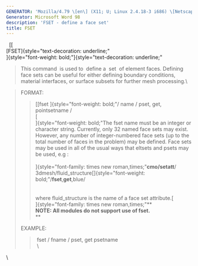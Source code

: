 ```yaml
---
GENERATOR: 'Mozilla/4.79 \[en\] (X11; U; Linux 2.4.18-3 i686) \[Netscape\]'
Generator: Microsoft Word 98
description: 'FSET - define a face set'
title: FSET
---
```


  [[\
[FSET]{style="text-decoration: underline;"\
]{style="font-weight: bold;"]{style="text-decoration: underline;"

> This command  is used to  define a  set  of element faces. Defining
> face sets can be useful for either defining boundary conditions,
> material interfaces, or surface subsets for further mesh processing.\

> FORMAT:
>
> > [[fset ]{style="font-weight: bold;"/ name / pset, get, pointsetname
> > /\
> > [\
> > ]{style="font-weight: bold;"The fset name must be an integer or
> > character string. Currently, only 32 named face sets may exist.
> > However, any number of integer-numbered face sets (up to the total
> > number of faces in the problem) may be defined. Face sets may be
> > used in all of the usual ways that eltsets and psets may be used,
> > e.g :\
> > \
> > ]{style="font-family: times new roman,times;"**cmo/setatt**/
> > 3dmesh/fluid\_structure[]{style="font-weight: bold;"/**fset**,**get**,blue/\
> > \
> > \
> > where fluid\_structure is the name of a face set attribute.[    \
> > ]{style="font-family: times new roman,times;"**\
> > **NOTE: All modules do not support use of fset.**\
> > **
>
> EXAMPLE:
>
> >  fset / fname / pset, get psetname\
> >  \

\
